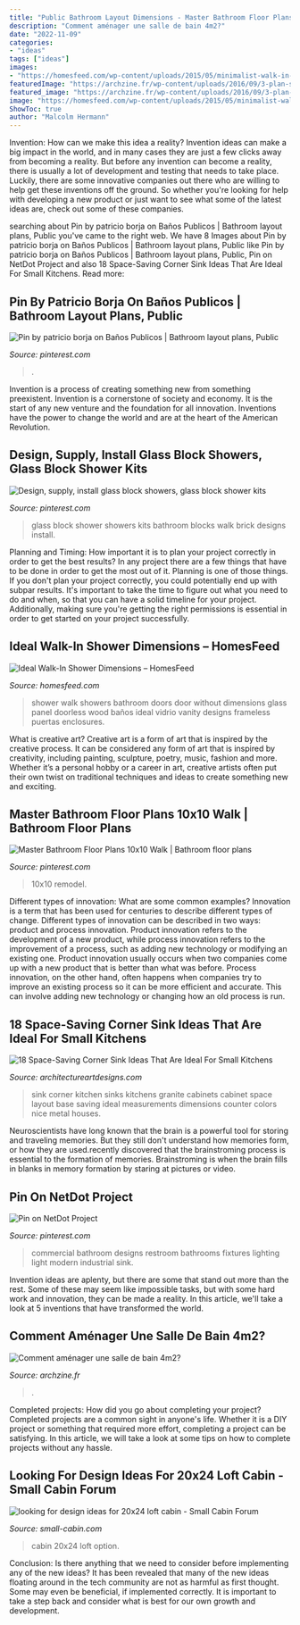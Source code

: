 ```yaml
---
title: "Public Bathroom Layout Dimensions - Master Bathroom Floor Plans 10x10 Walk"
description: "Comment aménager une salle de bain 4m2?"
date: "2022-11-09"
categories:
- "ideas"
tags: ["ideas"]
images:
- "https://homesfeed.com/wp-content/uploads/2015/05/minimalist-walk-in-shower-with-frameless-glass-panel-no-door-built-in-chrome-wall-kit-for-towels-small-floating-wood-vanity-with-large-white-sink-and-faucet-a-frameless-mirror.jpg"
featuredImage: "https://archzine.fr/wp-content/uploads/2016/09/3-plan-salle-de-bain-3m2-smart-idee-amenagement-petite-espace-murs-en-gris-1.jpg"
featured_image: "https://archzine.fr/wp-content/uploads/2016/09/3-plan-salle-de-bain-3m2-smart-idee-amenagement-petite-espace-murs-en-gris-1.jpg"
image: "https://homesfeed.com/wp-content/uploads/2015/05/minimalist-walk-in-shower-with-frameless-glass-panel-no-door-built-in-chrome-wall-kit-for-towels-small-floating-wood-vanity-with-large-white-sink-and-faucet-a-frameless-mirror.jpg"
ShowToc: true
author: "Malcolm Hermann"
---
```



Invention: How can we make this idea a reality?
Invention ideas can make a big impact in the world, and in many cases they are just a few clicks away from becoming a reality. 
But before any invention can become a reality, there is usually a lot of development and testing that needs to take place. 
Luckily, there are some innovative companies out there who are willing to help get these inventions off the ground. 
 So whether you're looking for help with developing a new product or just want to see what some of the latest ideas are, check out some of these companies.

	

		
searching about Pin by patricio borja on Baños Publicos | Bathroom layout plans, Public you've came to the right web. We have 8 Images about Pin by patricio borja on Baños Publicos | Bathroom layout plans, Public like Pin by patricio borja on Baños Publicos | Bathroom layout plans, Public, Pin on NetDot Project and also 18 Space-Saving Corner Sink Ideas That Are Ideal For Small Kitchens. Read more:
		
    
## Pin By Patricio Borja On Baños Publicos | Bathroom Layout Plans, Public

<img loading=lazy src="https://i.pinimg.com/736x/07/91/bc/0791bc118b5da826e46a7f1eaf3aba1a.jpg" onerror="this.onerror=null;this.src='https://tse3.mm.bing.net/th?id=OIP.PSxjPldxqz1ksIY1nIWAaAAAAA&amp;pid=15.1';" alt="Pin by patricio borja on Baños Publicos | Bathroom layout plans, Public">

_Source: pinterest.com_

>. 

	

Invention is a process of creating something new from something preexistent. Invention is a cornerstone of society and economy. It is the start of any new venture and the foundation for all innovation. Inventions have the power to change the world and are at the heart of the American Revolution.

    
## Design, Supply, Install Glass Block Showers, Glass Block Shower Kits

<img loading=lazy src="https://i.pinimg.com/736x/0a/82/1c/0a821ca9597178ec83c04c2f4e3501a0.jpg" onerror="this.onerror=null;this.src='https://tse3.mm.bing.net/th?id=OIP.iYQz9vXxTUC8hhNaicYFQwHaJ3&amp;pid=15.1';" alt="Design, supply, install glass block showers, glass block shower kits">

_Source: pinterest.com_

>glass block shower showers kits bathroom blocks walk brick designs install. 

	

Planning and Timing: How important it is to plan your project correctly in order to get the best results?
In any project there are a few things that have to be done in order to get the most out of it. Planning is one of those things. If you don't plan your project correctly, you could potentially end up with subpar results. It's important to take the time to figure out what you need to do and when, so that you can have a solid timeline for your project. Additionally, making sure you're getting the right permissions is essential in order to get started on your project successfully.

    
## Ideal Walk-In Shower Dimensions – HomesFeed

<img loading=lazy src="https://homesfeed.com/wp-content/uploads/2015/05/minimalist-walk-in-shower-with-frameless-glass-panel-no-door-built-in-chrome-wall-kit-for-towels-small-floating-wood-vanity-with-large-white-sink-and-faucet-a-frameless-mirror.jpg" onerror="this.onerror=null;this.src='https://tse4.mm.bing.net/th?id=OIP.ppzxCqxMFZRoZDoVrZULqgHaF_&amp;pid=15.1';" alt="Ideal Walk-In Shower Dimensions – HomesFeed">

_Source: homesfeed.com_

>shower walk showers bathroom doors door without dimensions glass panel doorless wood baños ideal vidrio vanity designs frameless puertas enclosures. 

	

What is creative art?
Creative art is a form of art that is inspired by the creative process. It can be considered any form of art that is inspired by creativity, including painting, sculpture, poetry, music, fashion and more. Whether it’s a personal hobby or a career in art, creative artists often put their own twist on traditional techniques and ideas to create something new and exciting.

    
## Master Bathroom Floor Plans 10x10 Walk | Bathroom Floor Plans

<img loading=lazy src="https://i.pinimg.com/736x/f7/a7/72/f7a7725153515105c17a82a4fa5c2835.jpg" onerror="this.onerror=null;this.src='https://tse4.mm.bing.net/th?id=OIP.Cz5uLbpJxn6-pP21eVWxBAHaFj&amp;pid=15.1';" alt="Master Bathroom Floor Plans 10x10 Walk | Bathroom floor plans">

_Source: pinterest.com_

>10x10 remodel. 

	

Different types of innovation: What are some common examples?
Innovation is a term that has been used for centuries to describe different types of change. Different types of innovation can be described in two ways: product and process innovation. Product innovation refers to the development of a new product, while process innovation refers to the improvement of a process, such as adding new technology or modifying an existing one. 
Product innovation usually occurs when two companies come up with a new product that is better than what was before. Process innovation, on the other hand, often happens when companies try to improve an existing process so it can be more efficient and accurate. This can involve adding new technology or changing how an old process is run.

    
## 18 Space-Saving Corner Sink Ideas That Are Ideal For Small Kitchens

<img loading=lazy src="http://www.architectureartdesigns.com/wp-content/uploads/2017/03/12-3-630x504.jpg" onerror="this.onerror=null;this.src='https://tse1.mm.bing.net/th?id=OIP.8xVL4mCdejZyFEEpsJs19gHaF7&amp;pid=15.1';" alt="18 Space-Saving Corner Sink Ideas That Are Ideal For Small Kitchens">

_Source: architectureartdesigns.com_

>sink corner kitchen sinks kitchens granite cabinets cabinet space layout base saving ideal measurements dimensions counter colors nice metal houses. 

	

Neuroscientists have long known that the brain is a powerful tool for storing and traveling memories. But they still don't understand how memories form, or how they are used.recently discovered that the brainstroming process is essential to the formation of memories. Brainstroming is when the brain fills in blanks in memory formation by staring at pictures or video.

    
## Pin On NetDot Project

<img loading=lazy src="https://i.pinimg.com/736x/55/0c/f4/550cf46c4775a18fa734403759d78785--restroom-design-commercial-design.jpg" onerror="this.onerror=null;this.src='https://tse3.mm.bing.net/th?id=OIP.TYD7J7YklIBnQWTaa_VbDwHaE8&amp;pid=15.1';" alt="Pin on NetDot Project">

_Source: pinterest.com_

>commercial bathroom designs restroom bathrooms fixtures lighting light modern industrial sink. 

	

Invention ideas are aplenty, but there are some that stand out more than the rest. Some of these may seem like impossible tasks, but with some hard work and innovation, they can be made a reality. In this article, we'll take a look at 5 inventions that have transformed the world.

    
## Comment Aménager Une Salle De Bain 4m2?

<img loading=lazy src="https://archzine.fr/wp-content/uploads/2016/09/3-plan-salle-de-bain-3m2-smart-idee-amenagement-petite-espace-murs-en-gris-1.jpg" onerror="this.onerror=null;this.src='https://tse1.mm.bing.net/th?id=OIP.PIO4PMLJCuS_umnfA9lgZgHaFj&amp;pid=15.1';" alt="Comment aménager une salle de bain 4m2?">

_Source: archzine.fr_

>. 

	

Completed projects: How did you go about completing your project?
Completed projects are a common sight in anyone's life. Whether it is a DIY project or something that required more effort, completing a project can be satisfying. In this article, we will take a look at some tips on how to complete projects without any hassle.

    
## Looking For Design Ideas For 20x24 Loft Cabin - Small Cabin Forum

<img loading=lazy src="http://www.small-cabin.com/forum/shared_files/uploaded/8235/116731_3_o.jpg" onerror="this.onerror=null;this.src='https://tse3.mm.bing.net/th?id=OIP.rhmuULsVtyX-JkytOFX6oQHaEX&amp;pid=15.1';" alt="looking for design ideas for 20x24 loft cabin - Small Cabin Forum">

_Source: small-cabin.com_

>cabin 20x24 loft option. 

	

Conclusion: Is there anything that we need to consider before implementing any of the new ideas?
It has been revealed that many of the new ideas floating around in the tech community are not as harmful as first thought. Some may even be beneficial, if implemented correctly. It is important to take a step back and consider what is best for our own growth and development.

